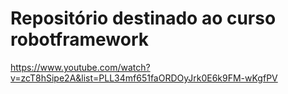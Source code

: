 # Repositório destinado ao curso robotframework
https://www.youtube.com/watch?v=zcT8hSipe2A&list=PLL34mf651faORDOyJrk0E6k9FM-wKgfPV
